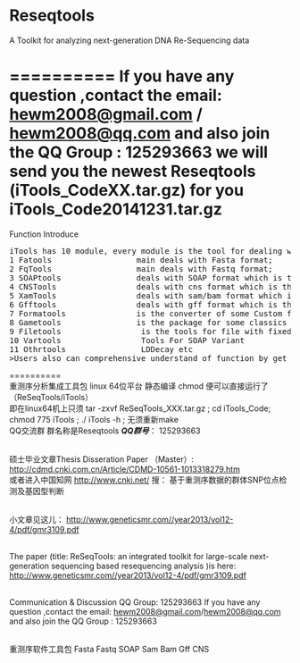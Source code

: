 <b>Reseqtools</b>
==========

A Toolkit for analyzing next-generation DNA Re-Sequencing data

==========
If you have any question ,contact the email: hewm2008@gmail.com  /  hewm2008@qq.com  and also join the QQ Group : 125293663
we will send you the newest  Reseqtools (iTools_CodeXX.tar.gz)  for you  
iTools_Code20141231.tar.gz
==========
Function Introduce
<pre>
iTools has 10 module, every module is the tool for dealing with specific format files. Here we main list 9  the most important modules:
1 Fatools                  main deals with Fasta format;
2 FqTools                  main deals with Fastq format;
3 SOAPtools                deals with SOAP format which is the result of SOAP[3].
4 CNSTools                 deals with cns format which is the result of soapsnp[4].
5 XamTools                 deals with sam/bam format which is the result of bwa[5]
6 Gfftools                 deals with gff format which is the genome annotation file.
7 Formatools               is the converter of some Custom format file.
8 Gametools                is the package for some classics games
9 Filetools                 is the tools for file with fixed format 
10 Vartools                 Tools For SOAP Variant
11 Othrtools                LDDecay etc
>Users also can comprehensive understand of function by get the readme/ppt
</pre>
==========
<br/>重测序分析集成工具包 linux 64位平台 静态编译 chmod 便可以直接运行了 （ReSeqTools/iTools）
<br/>即在linux64机上只须 tar -zxvf  ReSeqTools_XXX.tar.gz   ;  cd   iTools_Code;  chmod 775 iTools ;  ./ iTools  -h   ; 无须重新make 
<br/>QQ交流群 群名称是Reseqtools  <b><i>QQ群号</b></i>： 125293663

<br/>硕士毕业文章Thesis Disseration Paper （Master）: 
<br/>http://cdmd.cnki.com.cn/Article/CDMD-10561-1013318279.htm
<br/> 或者进入中国知网  http://www.cnki.net/   搜： 基于重测序数据的群体SNP位点检测及基因型判断

<br/>小文章见这儿：
http://www.geneticsmr.com//year2013/vol12-4/pdf/gmr3109.pdf

<br/>The paper (title: ReSeqTools: an integrated toolkit for large-scale next-generation sequencing based resequencing analysis  )is here:
http://www.geneticsmr.com//year2013/vol12-4/pdf/gmr3109.pdf

<br/> Communication & Discussion QQ Group: 125293663
If you have any question ,contact the email: hewm2008@gmail.com/hewm2008@qq.com  and also join the QQ Group : 125293663

<br/>重测序软件工具包
Fasta  Fastq  SOAP  Sam Bam Gff CNS
